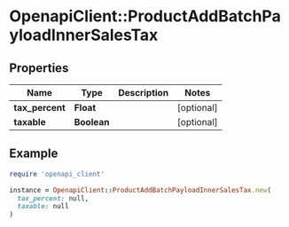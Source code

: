 # OpenapiClient::ProductAddBatchPayloadInnerSalesTax

## Properties

| Name | Type | Description | Notes |
| ---- | ---- | ----------- | ----- |
| **tax_percent** | **Float** |  | [optional] |
| **taxable** | **Boolean** |  | [optional] |

## Example

```ruby
require 'openapi_client'

instance = OpenapiClient::ProductAddBatchPayloadInnerSalesTax.new(
  tax_percent: null,
  taxable: null
)
```

